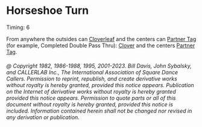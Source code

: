 
# Horseshoe Turn

Timing: 6

From anywhere the outsides can [Cloverleaf](../ms/cloverleaf.md) and the centers can
[Partner Tag](partner_tag.md) (for example,
Completed Double Pass Thru): [ Clover](clover_and_anything.md) and the centers
[Partner Tag](partner_tag.md).

###### @ Copyright 1982, 1986-1988, 1995, 2001-2023. Bill Davis, John Sybalsky, and CALLERLAB Inc., The International Association of Square Dance Callers. Permission to reprint, republish, and create derivative works without royalty is hereby granted, provided this notice appears. Publication on the Internet of derivative works without royalty is hereby granted provided this notice appears. Permission to quote parts or all of this document without royalty is hereby granted, provided this notice is included. Information contained herein shall not be changed nor revised in any derivation or publication.
